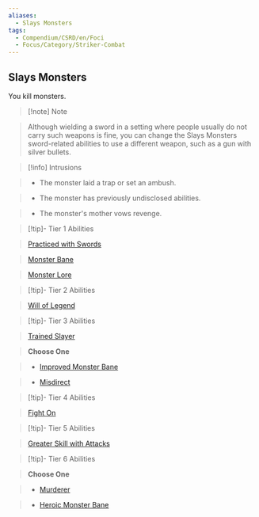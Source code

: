 ```yaml
---
aliases:
  - Slays Monsters
tags:
  - Compendium/CSRD/en/Foci
  - Focus/Category/Striker-Combat
---
```

  
    
## Slays Monsters    
You kill monsters.    
  
>[!note] Note    
>Although wielding a sword in a setting where people usually do not carry such weapons is fine, you can change the Slays Monsters sword-related abilities to use a different weapon, such as a gun with silver bullets.   
    
  
>[!info] Intrusions    
>- The monster laid a trap or set an ambush.    
>- The monster has previously undisclosed abilities.    
>- The monster's mother vows revenge.    
  
  
>[!tip]- Tier 1 Abilities    
> [Practiced with Swords](Practiced-With-Swords.md)    
> [Monster Bane](Monster-Bane.md)    
> [Monster Lore](Monster-Lore.md)    
  
  
>[!tip]- Tier 2 Abilities    
> [Will of Legend](Will-of-Legend.md)    
  
  
>[!tip]- Tier 3 Abilities    
> [Trained Slayer](Trained-Slayer.md)    
> **Choose One**    
>- [Improved Monster Bane](Improved-Monster-Bane.md)    
>- [Misdirect](Misdirect.md)    
  
  
>[!tip]- Tier 4 Abilities    
> [Fight On](Fight-On.md)    
  
  
>[!tip]- Tier 5 Abilities    
> [Greater Skill with Attacks](Greater-Skill-With-Attacks.md)    
  
  
>[!tip]- Tier 6 Abilities    
> **Choose One**    
>- [Murderer](Murderer.md)    
>- [Heroic Monster Bane](Heroic-Monster-Bane.md)